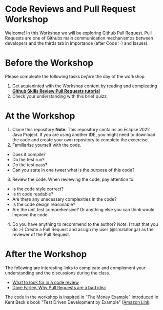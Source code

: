 # Code Reviews and Pull Request Workshop

Welcome!
In this Workshop we will be exploring Github Pull Request.
Pull Requests are one of Githubs main communication mechanismos between developers and the thirds tab in importance (after Code :-) and Issues).

# Before the Workshop

Please compleate the following tasks *before* the day of the workshop. 

1) Get aquianinted with the Workshop content by reading and compleating **[Github Skills Review Pull Requests tutorial](https://github.com/skills/review-pull-requests)**
2) Check your understanding with this brief quizz.

# At the Workshop

1) Clone this repository
**Note**: This repository contains an Eclipse 2022 Java Project. If you are using another IDE, you might need to download the code and create your own repository to complete the excercise.
2) Familiarise yourself with the code.
* Does it compile?
* Do the test run?
* Do the test pass?
* Can you state in one tweet what is the purpose of this code?
3) Review the code. 
 When reviewing the code, pay attention to:
 - Is the code style correct?
 - Is th code readable?
 - Are there any unecessary complexities in the code?
 - Is the code design reasonable?
 - Are the unit test comprehensive?
Or anything else you can think would improve the code.
4) Do you have anything to recommend to the author?
*Note*: I trust that you do :-)
Create a Pull Request and assign my user (@smatalonga) as the reviewer of the Pull Request.


# After the Workshop
The following are interesting links to compleate and complement your understanding and the  discussions during the class.
* [What to look for in a code review](https://google.github.io/eng-practices/review/reviewer/looking-for.html)
* [Dave Farley. Why Pull Requests are a bad idea](https://www.youtube.com/watch?v=ASOSEiJCyEM)

The code in the workshop is inspired in "The Money Example" introduced in Kent Beck's book "Test Driven Development by Example" ([Amazon Link](https://smile.amazon.co.uk/Test-Driven-Development-Addison-Wesley-Signature/dp/0321146530/ref=sr_1_1?crid=3GIHWM03N5FZP&keywords=Tdd+by+example+kent+beck&qid=1669377197&sprefix=tdd+by+example+kent+beck%2Caps%2C92&sr=8-1).

